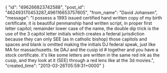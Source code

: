 {
   "id": "496266823742588",
   "post_id": "462493170453287_496116653757605",
   "from_name": "David Johansen",
   "message": "I possess a 1993 issued certified hand written copy of my birth certificate, it is beautiful penmanship hand written script, in proper first letter capitol; remainder lower case of the name, the double dip trick is the use of the 3 capitol letter initials which creates a federal jurisdiction because they can only SEE (as in catholic bishop) those capitols and spaces and blank is omitted making the initials DJ federal speak, just like MA for massachusetts. tie DAJ and the cusip id # together and you have a stock certificate. it's like some letters are written in the same red ink as the cusip, and they look at it (SEE) through a red lens like at the 3d movies.",
   "created_time": "2013-03-26T05:59:31+0000"
 }
